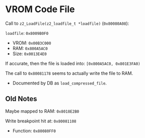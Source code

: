 VROM Code File
==============

Call to `z2_LoadFile(z2_loadfile_t *loadfile)` (`0x80080A08`):

`loadfile`: `0x8009B0F0`
- VROM: `0x00B3C000`
- RAM:  `0x800A5AC0`
- Size: `0x0013E4E0`

If accurate, then the file is loaded into: `[0x800A5AC0, 0x801E3FA0)`

The call to `0x80081178` seems to actually write the file to RAM.
- Documented by DB as `load_compressed_file`.

## Old Notes

Maybe mapped to RAM: `0x8018E2B0`

Write breakpoint hit at: `0x80081108`
- Function: `0x80080FF0`
